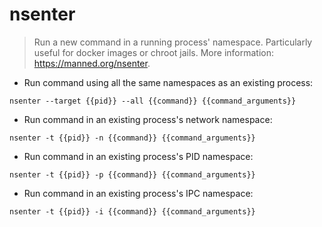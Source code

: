 # nsenter

> Run a new command in a running process' namespace.
> Particularly useful for docker images or chroot jails.
> More information: <https://manned.org/nsenter>.

- Run command using all the same namespaces as an existing process:

`nsenter --target {{pid}} --all {{command}} {{command_arguments}}`

- Run command in an existing process's network namespace:

`nsenter -t {{pid}} -n {{command}} {{command_arguments}}`

- Run command in an existing process's PID namespace:

`nsenter -t {{pid}} -p {{command}} {{command_arguments}}`

- Run command in an existing process's IPC namespace:

`nsenter -t {{pid}} -i {{command}} {{command_arguments}}`

